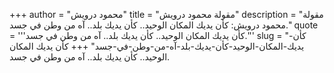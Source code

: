 +++
author = "محمود درويش"
title = "مقولة محمود درويش"
description = "مقولة محمود درويش: كأن يديك المكان الوحيد.. كأن يديك بلد.. آه من وطن في جسد."
quote = '''كأن يديك المكان الوحيد.. كأن يديك بلد.. آه من وطن في جسد.'''
slug = "كأن-يديك-المكان-الوحيد-كأن-يديك-بلد-آه-من-وطن-في-جسد"
+++
كأن يديك المكان الوحيد.. كأن يديك بلد.. آه من وطن في جسد.
